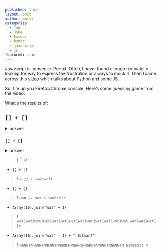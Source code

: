 ```yaml
---
published: true
layout: post
author: marco
categories:
  - fun
  - joke
  - humour
  - humor
  - javascript
  - js
featured: true
---
```

Javascript is nonsense. Period. Often, I never found enough motivate to looking for way to express the frustration or a ways to mock it. Then I came across this [video](https://www.youtube.com/watch?v=b7WxO4ipnh0&t=2s) which talks about Python and some JS.

So, fire up you Firefox/Chrome console. Here's some guessing game from the video:

What's the results of:

## `[] + []`
<details>
    <summary>answer</summary>
    `"" // empty string`
</details>

### `[] + {}`
<details>
    <summary>answer</summary>
    [object Object] // an object
</details>

>! `` !<

- `{} + []`

>! `0 // a number` !<

- `{} + {}`

>! `NaN // Not-a-number` !<

- `Array(16).join("wat" + 1)`

>! `wat1wat1wat1wat1wat1wat1wat1wat1wat1wat1wat1wat1wat1wat1wat1wat1` !<

- `Array(16).join("wat" - 1) + " Batman!"`

>! `NaNNaNNaNNaNNaNNaNNaNNaNNaNNaNNaNNaNNaNNaNNaNNaN Batmant!` !<
